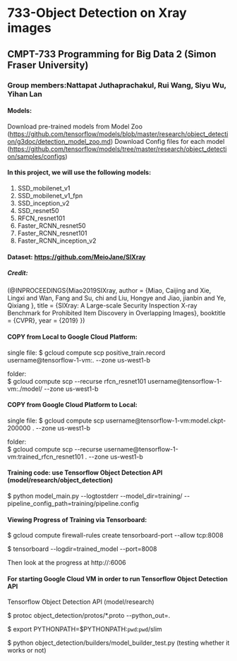 # 733-Object Detection on Xray images
## CMPT-733 Programming for Big Data 2 (Simon Fraser University)
### Group members:Nattapat Juthaprachakul, Rui Wang, Siyu Wu, Yihan Lan

#### Models:
Download pre-trained models from Model Zoo (https://github.com/tensorflow/models/blob/master/research/object_detection/g3doc/detection_model_zoo.md)
Download Config files for each model (https://github.com/tensorflow/models/tree/master/research/object_detection/samples/configs)

#### In this project, we will use the following models:
1. SSD_mobilenet_v1
2. SSD_mobilenet_v1_fpn
3. SSD_inception_v2
4. SSD_resnet50
5. RFCN_resnet101
6. Faster_RCNN_resnet50
7. Faster_RCNN_resnet101
8. Faster_RCNN_inception_v2


#### Dataset: https://github.com/MeioJane/SIXray
##### Credit:
(@INPROCEEDINGS{Miao2019SIXray,
    author = {Miao, Caijing and Xie, Lingxi and Wan, Fang and Su, chi and Liu, Hongye and Jiao, jianbin and Ye, Qixiang },
    title = {SIXray: A Large-scale Security Inspection X-ray Benchmark for Prohibited Item Discovery in Overlapping Images},
    booktitle = {CVPR},
    year = {2019} })

#### COPY from Local to Google Cloud Platform:

single file:
$ gcloud compute scp positive_train.record username@tensorflow-1-vm:. --zone us-west1-b

folder:     
$ gcloud compute scp --recurse rfcn_resnet101 username@tensorflow-1-vm:./model/ --zone us-west1-b

#### COPY from Google Cloud Platform to Local:

single file:
$ gcloud compute scp username@tensorflow-1-vm:model.ckpt-200000 . --zone us-west1-b

folder:     
$ gcloud compute scp --recurse username@tensorflow-1-vm:trained_rfcn_resnet101 . --zone us-west1-b

#### Training code: use Tensorflow Object Detection API (model/research/object_detection)

$ python model_main.py --logtostderr --model_dir=training/ --pipeline_config_path=training/pipeline.config

#### Viewing Progress of Training via Tensorboard:

$ gcloud compute firewall-rules create tensorboard-port --allow tcp:8008

$ tensorboard --logdir=trained_model --port=8008

Then look at the progress at http://<external-ip-of-Google-Cloud-VM>:6006


#### For starting Google Cloud VM in order to run Tensorflow Object Detection API
Tensorflow Object Detection API (model/research)

$ protoc object_detection/protos/*.proto --python_out=.

$ export PYTHONPATH=$PYTHONPATH:`pwd`:`pwd`/slim

$ python object_detection/builders/model_builder_test.py (testing whether it works or not)
